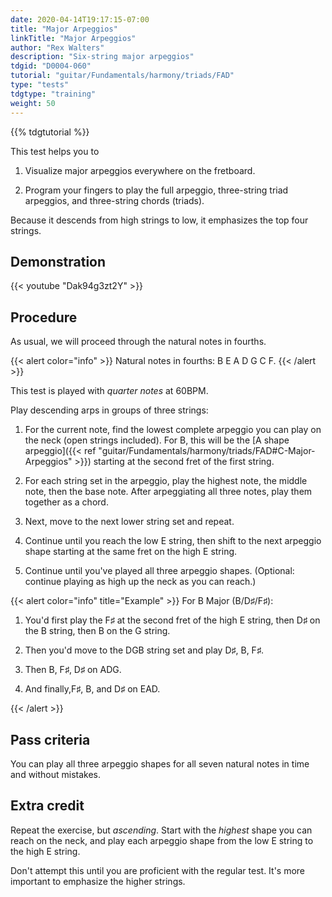 ```yaml
---
date: 2020-04-14T19:17:15-07:00
title: "Major Arpeggios"
linkTitle: "Major Arpeggios"
author: "Rex Walters"
description: "Six-string major arpeggios"
tdgid: "D0004-060"
tutorial: "guitar/Fundamentals/harmony/triads/FAD"
type: "tests"
tdgtype: "training"
weight: 50
---
```


{{% tdgtutorial %}}

This test helps you to

1. Visualize major arpeggios everywhere on the fretboard.

2. Program your fingers to play the full arpeggio, three-string triad arpeggios, and three-string chords (triads).

Because it descends from high strings to low, it emphasizes the top four strings.

## Demonstration

{{< youtube "Dak94g3zt2Y"  >}}

## Procedure

As usual, we will proceed through the natural notes in fourths.

{{< alert color="info" >}}
Natural notes in fourths: B E A D G C F.
{{< /alert >}}

This test is played with *quarter notes* at 60BPM.

Play descending arps in groups of three strings:

1. For the current note, find the lowest complete arpeggio you can play on the neck (open strings included). For B, this will be the [A shape arpeggio]({{< ref "guitar/Fundamentals/harmony/triads/FAD#C-Major-Arpeggios" >}}) starting at the second fret of the first string.

2. For each string set in the arpeggio, play the highest note, the middle note, then the base note. After arpeggiating all three notes, play them together as a chord.

3. Next, move to the next lower string set and repeat.

4. Continue until you reach the low E string, then shift to the next arpeggio shape starting at the same fret on the high E string.

5. Continue until you've played all three arpeggio shapes. (Optional: continue playing as high up the neck as you can reach.)

{{< alert color="info" title="Example" >}}
For B Major (B/D&sharp;/F&sharp;):

1. You'd first play the F&sharp; at the second fret of the high E string, then D&sharp; on the B string, then B on the G string.

2. Then you'd move to the DGB string set and play D&sharp;, B, F&sharp;.

3. Then B, F&sharp;, D&sharp; on ADG.

4. And finally,F&sharp;, B, and D&sharp; on EAD.

{{< /alert >}}


## Pass criteria

You can play all three arpeggio shapes for all seven natural notes in time and without mistakes.

## Extra credit

Repeat the exercise, but *ascending*. Start with the *highest* shape you can reach on the neck, and play each arpeggio shape from the low E string to the high E string.

Don't attempt this until you are proficient with the regular test. It's more important to emphasize the higher strings.
